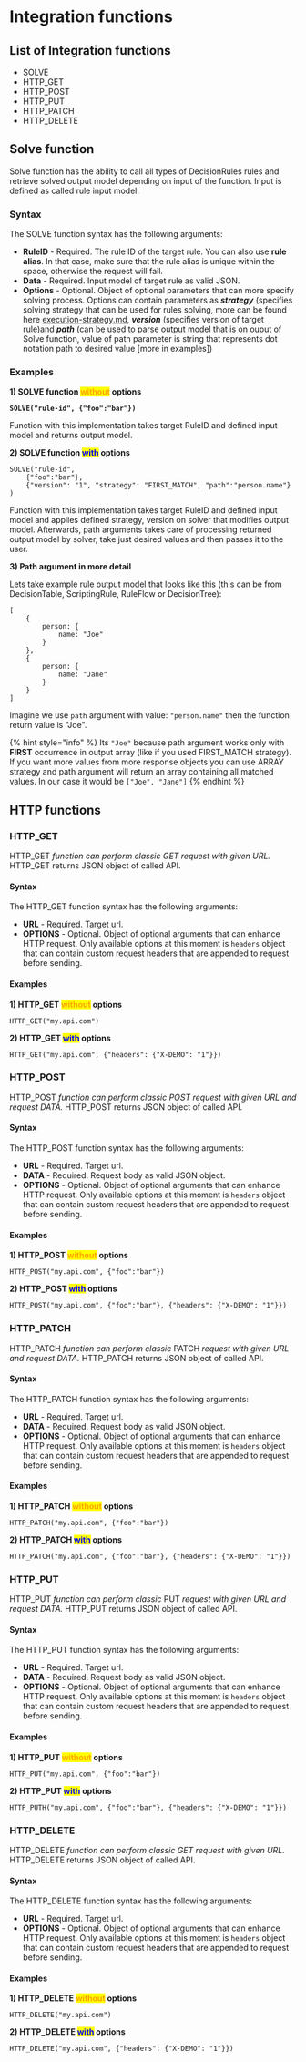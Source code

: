 # Integration functions

## List of Integration functions

* SOLVE
* HTTP\_GET
* HTTP\_POST
* HTTP\_PUT
* HTTP\_PATCH
* HTTP\_DELETE

## Solve function

Solve function has the ability to call all types of DecisionRules rules and retrieve solved output model depending on input of the function. Input is defined as called rule input model.

### Syntax

The SOLVE function syntax has the following arguments:

* **RuleID** - Required. The rule ID of the target rule. You can also use **rule alias**. In that case, make sure that the rule alias is unique within the space, otherwise the request will fail.
* **Data** - Required. Input model of target rule as valid JSON.
* **Options** - Optional. Object of optional parameters that can more specify solving process. Options can contain parameters as _**strategy**_ (specifies solving strategy that can be used for rules solving, more can be found here [execution-strategy.md](../../other/execution-strategy.md "mention"), _**version**_ (specifies version of target rule)and _**path**_ (can be used to parse output model that is on ouput of Solve function, value of path parameter is string that represents dot notation path to desired value \[more in examples])

### Examples

**1) SOLVE function **<mark style="color:orange;">**without**</mark>** options**

<pre><code><strong>SOLVE("rule-id", {"foo":"bar"})
</strong></code></pre>

Function with this implementation takes target RuleID and defined input model and returns output model.

**2) SOLVE function **<mark style="color:blue;">**with**</mark>** options**

```
SOLVE("rule-id", 
    {"foo":"bar"}, 
    {"version": "1", "strategy": "FIRST_MATCH", "path":"person.name"}
)
```

Function with this implementation takes target RuleID and defined input model and applies defined strategy, version on solver that modifies output model. Afterwards, path arguments takes care of processing returned output model by solver, take just desired values and then passes it to the user.

**3) Path argument in more detail**

Lets take example rule output model that looks like this (this can be from DecisionTable, ScriptingRule, RuleFlow or DecisionTree):&#x20;

```
[
    {
        person: {
            name: "Joe" 
        }
    },
    {
        person: {
            name: "Jane" 
        }
    }
]
```

Imagine we use `path` argument with value: `"person.name"` then the function return value is "Joe".&#x20;

{% hint style="info" %}
Its `"Joe"` because path argument works only with **FIRST** occurrence in output array (like if you used FIRST\_MATCH strategy). If you want more values from more response objects you can use ARRAY strategy and path argument will return an array containing all matched values. In our case it would be `["Joe", "Jane"]`
{% endhint %}

## HTTP functions

### HTTP\_GET

HTTP\_GET _function can perform classic GET request with given URL._ HTTP\_GET returns JSON object of called API.

#### Syntax

The HTTP\_GET function syntax has the following arguments:

* **URL** - Required. Target url.
* **OPTIONS** - Optional. Object of optional arguments that can enhance HTTP request. Only available options at this moment is `headers` object that can contain custom request headers that are appended to request before sending.

#### Examples

**1) HTTP\_GET **<mark style="color:orange;">**without**</mark>** options**

```
HTTP_GET("my.api.com")
```

**2) HTTP\_GET **<mark style="color:blue;">**with**</mark>** options**

```
HTTP_GET("my.api.com", {"headers": {"X-DEMO": "1"}})
```

### HTTP\_POST

HTTP\_POST _function can perform classic POST request with given URL and request DATA._ HTTP\_POST returns JSON object of called API.

#### Syntax

The HTTP\_POST function syntax has the following arguments:

* **URL** - Required. Target url.
* **DATA** - Required. Request body as valid JSON object.
* **OPTIONS** - Optional. Object of optional arguments that can enhance HTTP request. Only available options at this moment is `headers` object that can contain custom request headers that are appended to request before sending.

#### Examples

**1) HTTP\_POST **<mark style="color:orange;">**without**</mark>** options**

```
HTTP_POST("my.api.com", {"foo":"bar"})
```

**2) HTTP\_POST **<mark style="color:blue;">**with**</mark>** options**

```
HTTP_POST("my.api.com", {"foo":"bar"}, {"headers": {"X-DEMO": "1"}})
```

### HTTP\_PATCH

HTTP\_PATCH _function can perform classic_ PATCH _request with given URL and request DATA._ HTTP\_PATCH returns JSON object of called API.

#### Syntax

The HTTP\_PATCH function syntax has the following arguments:

* **URL** - Required. Target url.
* **DATA** - Required. Request body as valid JSON object.
* **OPTIONS** - Optional. Object of optional arguments that can enhance HTTP request. Only available options at this moment is `headers` object that can contain custom request headers that are appended to request before sending.

#### Examples

**1) HTTP\_PATCH **<mark style="color:orange;">**without**</mark>** options**

```
HTTP_PATCH("my.api.com", {"foo":"bar"})
```

**2) HTTP\_PATCH **<mark style="color:blue;">**with**</mark>** options**

```
HTTP_PATCH("my.api.com", {"foo":"bar"}, {"headers": {"X-DEMO": "1"}})
```

### HTTP\_PUT

HTTP\_PUT _function can perform classic_ PUT _request with given URL and request DATA._ HTTP\_PUT returns JSON object of called API.

#### Syntax

The HTTP\_PUT function syntax has the following arguments:

* **URL** - Required. Target url.
* **DATA** - Required. Request body as valid JSON object.
* **OPTIONS** - Optional. Object of optional arguments that can enhance HTTP request. Only available options at this moment is `headers` object that can contain custom request headers that are appended to request before sending.

#### Examples

**1) HTTP\_PUT **<mark style="color:orange;">**without**</mark>** options**

```
HTTP_PUT("my.api.com", {"foo":"bar"})
```

**2) HTTP\_PUT **<mark style="color:blue;">**with**</mark>** options**

```
HTTP_PUTH("my.api.com", {"foo":"bar"}, {"headers": {"X-DEMO": "1"}})
```

### HTTP\_DELETE

HTTP\_DELETE _function can perform classic GET request with given URL._ HTTP\_DELETE returns JSON object of called API.

#### Syntax

The HTTP\_DELETE function syntax has the following arguments:

* **URL** - Required. Target url.
* **OPTIONS** - Optional. Object of optional arguments that can enhance HTTP request. Only available options at this moment is `headers` object that can contain custom request headers that are appended to request before sending.

#### Examples

**1) HTTP\_DELETE **<mark style="color:orange;">**without**</mark>** options**

```
HTTP_DELETE("my.api.com")
```

**2) HTTP\_DELETE **<mark style="color:blue;">**with**</mark>** options**

```
HTTP_DELETE("my.api.com", {"headers": {"X-DEMO": "1"}})
```
